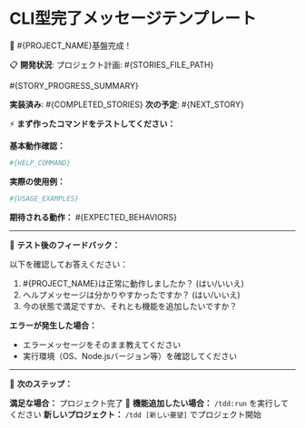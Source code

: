 # CLI型完了メッセージテンプレート

🎉 #{PROJECT_NAME}基盤完成！

📋 **開発状況**:
プロジェクト計画: #{STORIES_FILE_PATH}

#{STORY_PROGRESS_SUMMARY}

**実装済み**: #{COMPLETED_STORIES}
**次の予定**: #{NEXT_STORY}

⚡ **まず作ったコマンドをテストしてください：**

**基本動作確認：**
```bash
#{HELP_COMMAND}
```

**実際の使用例：**
```bash
#{USAGE_EXAMPLES}
```

**期待される動作：**
#{EXPECTED_BEHAVIORS}

---

💭 **テスト後のフィードバック：**

以下を確認してお答えください：
1. #{PROJECT_NAME}は正常に動作しましたか？ (はい/いいえ)
2. ヘルプメッセージは分かりやすかったですか？ (はい/いいえ)
3. 今の状態で満足ですか、それとも機能を追加したいですか？

**エラーが発生した場合：**
- エラーメッセージをそのまま教えてください
- 実行環境（OS、Node.jsバージョン等）を確認してください

---

🚀 **次のステップ：**

**満足な場合：** プロジェクト完了 🎊
**機能追加したい場合：** `/tdd:run` を実行してください
**新しいプロジェクト：** `/tdd [新しい要望]` でプロジェクト開始